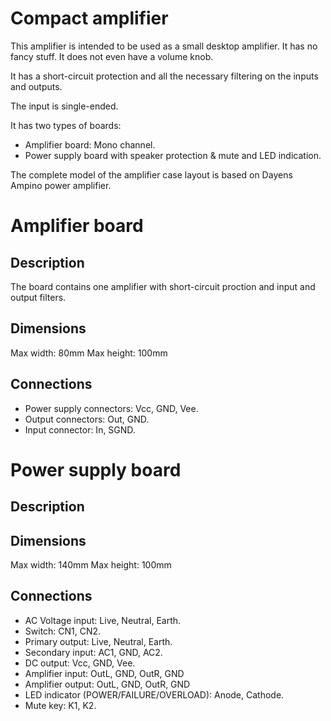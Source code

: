 
Compact amplifier
=================

This amplifier is intended to be used as a small desktop amplifier. It has no
fancy stuff. It does not even have a volume knob.

It has a short-circuit protection and all the necessary filtering on the inputs
and outputs.

The input is single-ended. 

It has two types of boards:
 - Amplifier board: Mono channel.
 - Power supply board with speaker protection & mute and LED indication.

The complete model of the amplifier case layout is based on Dayens Ampino power 
amplifier.

Amplifier board
===============

Description
-----------

The board contains one amplifier with short-circuit proction and input and
output filters.

Dimensions
----------

Max width: 80mm
Max height: 100mm

Connections
-----------

* Power supply connectors: Vcc, GND, Vee.
* Output connectors: Out, GND.
* Input connector: In, SGND.


Power supply board
==================

Description
-----------

Dimensions
----------

Max width: 140mm
Max height: 100mm

Connections
-----------

* AC Voltage input: Live, Neutral, Earth.
* Switch: CN1, CN2.
* Primary output: Live, Neutral, Earth.
* Secondary input: AC1, GND, AC2.
* DC output: Vcc, GND, Vee.
* Amplifier input: OutL, GND, OutR, GND
* Amplifier output: OutL, GND, OutR, GND
* LED indicator (POWER/FAILURE/OVERLOAD): Anode, Cathode.
* Mute key: K1, K2.
